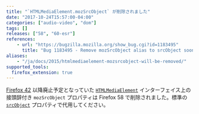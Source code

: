 ```yaml
---
title: "`HTMLMediaElement.mozSrcObject` が削除されました"
date: "2017-10-24T15:57:00-04:00"
categories: ["audio-video", "dom"]
tags: []
releases: ["58", "60-esr"]
references:
    - url: "https://bugzilla.mozilla.org/show_bug.cgi?id=1183495"
      title: "Bug 1183495 - Remove mozSrcObject alias to srcObject soon"
aliases:
    - "/ja/docs/2015/htmlmediaelement-mozsrcobject-will-be-removed/"
supported_tools:
  firefox_extension: true
---
```

[Firefox 42](https://www.fxsitecompat.dev/ja/docs/2015/htmlmediaelement-srcobject-has-been-unprefixed/) 以降廃止予定となっていた [`HTMLMediaElement`](https://developer.mozilla.org/docs/Web/API/HTMLMediaElement) インターフェイス上の接頭辞付き `mozSrcObject` プロパティは Firefox 58 で削除されました。標準の [`srcObject`](https://developer.mozilla.org/docs/Web/API/HTMLMediaElement/srcObject) プロパティで代用してください。

